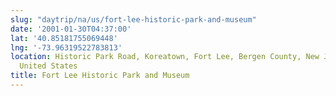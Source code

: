 ```yaml
---
slug: "daytrip/na/us/fort-lee-historic-park-and-museum"
date: '2001-01-30T04:37:00'
lat: '40.85181755069448'
lng: '-73.96319522783813'
location: Historic Park Road, Koreatown, Fort Lee, Bergen County, New Jersey, 07024,
  United States
title: Fort Lee Historic Park and Museum
---
```



